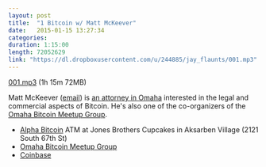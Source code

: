 ```yaml
---
layout: post
title:  "1 Bitcoin w/ Matt McKeever"
date:   2015-01-15 13:27:34
categories: 
duration: 1:15:00 
length: 72052629
link: "https://dl.dropboxusercontent.com/u/244885/jay_flaunts/001.mp3"
---
```


<a href="{{site.dropbox_url}}/001.mp3" target="_blank">001.mp3</a> (1h 15m 72MB) 

Matt McKeever ([email](mailto:msmckeever@greatadvocates.com)) is 
[an attorney in Omaha](http://www.greatadvocates.com)
interested in the legal and commercial aspects 
of Bitcoin. He's also one of the co-organizers of the 
[Omaha Bitcoin Meetup Group](http://www.meetup.com/Omaha-Bitcoin-Meetup-Group/).

* [Alpha Bitcoin](http://alphabtc.com/) ATM at Jones Brothers Cupcakes 
in Aksarben Village (2121 South 67th St)
* [Omaha Bitcoin Meetup Group](http://www.meetup.com/Omaha-Bitcoin-Meetup-Group/)
* [Coinbase](http://www.coinbase.com)


